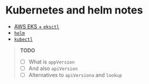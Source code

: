 # Kubernetes and helm notes

* [AWS EKS + `eksctl`](./EKS/EKS.md)
* [`helm`](./helm.md)
* [`kubectl`](./kubectl.md)

> **TODO**
> 
> - [ ] What is `appVersion`
> - [ ] And also `apiVersion`
> - [ ] Alternatives to `apiVersiona` and `lookup`
